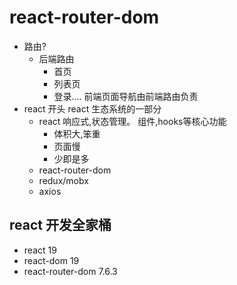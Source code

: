 # react-router-dom

- 路由?
  - 后端路由
    - 首页
    - 列表页
    - 登录....
    前端页面导航由前端路由负责
- react 开头
  react 生态系统的一部分
  - react 
    响应式,状态管理。 组件,hooks等核心功能
    - 体积大,笨重 
    - 页面慢  
    - 少即是多  
  - react-router-dom
  - redux/mobx 
  - axios 
## react 开发全家桶
- react 19 
- react-dom 19
- react-router-dom  7.6.3
